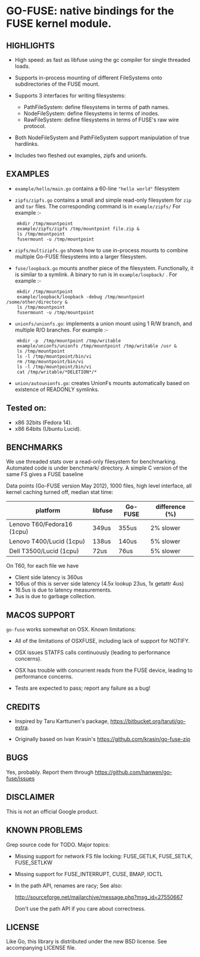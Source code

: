 # GO-FUSE: native bindings for the FUSE kernel module.


## HIGHLIGHTS

* High speed: as fast as libfuse using the gc compiler for single
threaded loads.

* Supports in-process mounting of different FileSystems onto
subdirectories of the FUSE mount.

* Supports 3 interfaces for writing filesystems:
  * PathFileSystem: define filesystems in terms of path names.
  * NodeFileSystem: define filesystems in terms of inodes.
  * RawFileSystem: define filesystems in terms of FUSE's raw
  wire protocol.

* Both NodeFileSystem and PathFileSystem support manipulation of true
  hardlinks.

* Includes two fleshed out examples, zipfs and unionfs.

## EXAMPLES

* `example/hello/main.go` contains a 60-line `"hello world"` filesystem

* `zipfs/zipfs.go` contains a small and simple read-only filesystem for
  `zip` and `tar` files. The corresponding command is in `example/zipfs/`
  For example :-
```
    mkdir /tmp/mountpoint
    example/zipfs/zipfs /tmp/mountpoint file.zip &
    ls /tmp/mountpoint
    fusermount -u /tmp/mountpoint
```

* `zipfs/multizipfs.go` shows how to use in-process mounts to
  combine multiple Go-FUSE filesystems into a larger filesystem.

* `fuse/loopback.go` mounts another piece of the filesystem.
  Functionally, it is similar to a symlink.  A binary to run is in
  `example/loopback/` . For example :-
```
    mkdir /tmp/mountpoint
    example/loopback/loopback -debug /tmp/mountpoint /some/other/directory &
    ls /tmp/mountpoint
    fusermount -u /tmp/mountpoint
```

* `unionfs/unionfs.go`: implements a union mount using 1 R/W branch, and
  multiple R/O branches. For example :-
```
    mkdir -p  /tmp/mountpoint /tmp/writable
    example/unionfs/unionfs /tmp/mountpoint /tmp/writable /usr &
    ls /tmp/mountpoint
    ls -l /tmp/mountpoint/bin/vi
    rm /tmp/mountpoint/bin/vi
    ls -l /tmp/mountpoint/bin/vi
    cat /tmp/writable/*DELETION*/*
```

* `union/autounionfs.go`: creates UnionFs mounts automatically based on
  existence of READONLY symlinks.


## Tested on:

- x86 32bits (Fedora 14).
- x86 64bits (Ubuntu Lucid).


## BENCHMARKS

We use threaded stats over a read-only filesystem for benchmarking.
Automated code is under benchmark/ directory. A simple C version of
the same FS gives a FUSE baseline

Data points (Go-FUSE version May 2012), 1000 files, high level
interface, all kernel caching turned off, median stat time:

|platform                   | libfuse |  Go-FUSE  |     difference (%) |
|-------------------------  |---------|---------- |--------------------|
|Lenovo T60/Fedora16 (1cpu) |  349us  |    355us  |     2% slower    |
|Lenovo T400/Lucid   (1cpu) |  138us  |    140us  |     5% slower      |
|Dell T3500/Lucid    (1cpu) |  72us   |     76us  |     5% slower      |

On T60, for each file we have
- Client side latency is 360us
- 106us of this is server side latency (4.5x lookup 23us, 1x getattr 4us)
- 16.5us is due to latency measurements.
- 3us is due to garbage collection.


## MACOS SUPPORT

`go-fuse` works somewhat on OSX. Known limitations:

* All of the limitations of OSXFUSE, including lack of support for
  NOTIFY.

* OSX issues STATFS calls continuously (leading to performance
  concerns).

* OSX has trouble with concurrent reads from the FUSE device, leading
  to performance concerns.

* Tests are expected to pass; report any failure as a bug!


## CREDITS

* Inspired by Taru Karttunen's package, https://bitbucket.org/taruti/go-extra.

* Originally based on Ivan Krasin's https://github.com/krasin/go-fuse-zip


## BUGS

Yes, probably.  Report them through
https://github.com/hanwen/go-fuse/issues


## DISCLAIMER

This is not an official Google product.


## KNOWN PROBLEMS

Grep source code for TODO.  Major topics:

* Missing support for network FS file locking: FUSE_GETLK, FUSE_SETLK,
  FUSE_SETLKW

* Missing support for FUSE_INTERRUPT, CUSE, BMAP, IOCTL

* In the path API, renames are racy; See also:

    http://sourceforge.net/mailarchive/message.php?msg_id=27550667

  Don't use the path API if you care about correctness.


## LICENSE

Like Go, this library is distributed under the new BSD license.  See
accompanying LICENSE file.
